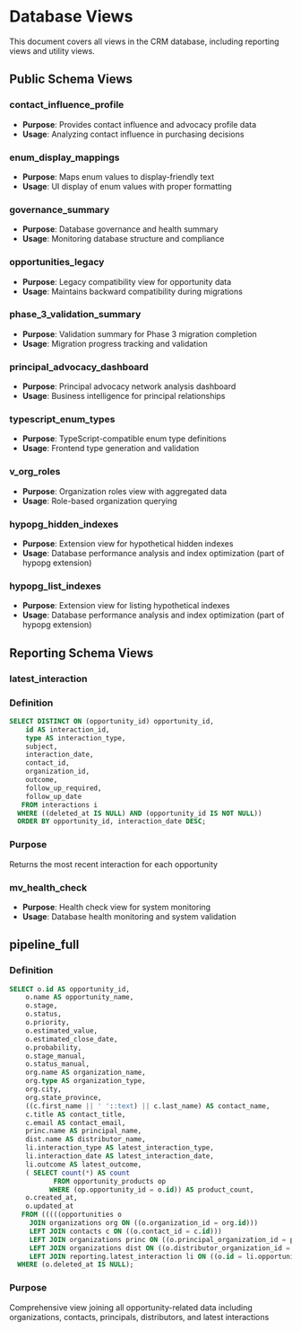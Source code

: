 # Database Views

This document covers all views in the CRM database, including reporting views and utility views.

## Public Schema Views

### contact_influence_profile
- **Purpose**: Provides contact influence and advocacy profile data
- **Usage**: Analyzing contact influence in purchasing decisions

### enum_display_mappings  
- **Purpose**: Maps enum values to display-friendly text
- **Usage**: UI display of enum values with proper formatting

### governance_summary
- **Purpose**: Database governance and health summary
- **Usage**: Monitoring database structure and compliance

### opportunities_legacy
- **Purpose**: Legacy compatibility view for opportunity data
- **Usage**: Maintains backward compatibility during migrations

### phase_3_validation_summary
- **Purpose**: Validation summary for Phase 3 migration completion
- **Usage**: Migration progress tracking and validation

### principal_advocacy_dashboard
- **Purpose**: Principal advocacy network analysis dashboard
- **Usage**: Business intelligence for principal relationships

### typescript_enum_types
- **Purpose**: TypeScript-compatible enum type definitions
- **Usage**: Frontend type generation and validation

### v_org_roles
- **Purpose**: Organization roles view with aggregated data
- **Usage**: Role-based organization querying

### hypopg_hidden_indexes
- **Purpose**: Extension view for hypothetical hidden indexes
- **Usage**: Database performance analysis and index optimization (part of hypopg extension)

### hypopg_list_indexes
- **Purpose**: Extension view for listing hypothetical indexes
- **Usage**: Database performance analysis and index optimization (part of hypopg extension)

## Reporting Schema Views

### latest_interaction

### Definition
```sql
SELECT DISTINCT ON (opportunity_id) opportunity_id,
    id AS interaction_id,
    type AS interaction_type,
    subject,
    interaction_date,
    contact_id,
    organization_id,
    outcome,
    follow_up_required,
    follow_up_date
   FROM interactions i
  WHERE ((deleted_at IS NULL) AND (opportunity_id IS NOT NULL))
  ORDER BY opportunity_id, interaction_date DESC;
```

### Purpose
Returns the most recent interaction for each opportunity

### mv_health_check
- **Purpose**: Health check view for system monitoring
- **Usage**: Database health monitoring and system validation

## pipeline_full

### Definition
```sql
SELECT o.id AS opportunity_id,
    o.name AS opportunity_name,
    o.stage,
    o.status,
    o.priority,
    o.estimated_value,
    o.estimated_close_date,
    o.probability,
    o.stage_manual,
    o.status_manual,
    org.name AS organization_name,
    org.type AS organization_type,
    org.city,
    org.state_province,
    ((c.first_name || ' '::text) || c.last_name) AS contact_name,
    c.title AS contact_title,
    c.email AS contact_email,
    princ.name AS principal_name,
    dist.name AS distributor_name,
    li.interaction_type AS latest_interaction_type,
    li.interaction_date AS latest_interaction_date,
    li.outcome AS latest_outcome,
    ( SELECT count(*) AS count
           FROM opportunity_products op
          WHERE (op.opportunity_id = o.id)) AS product_count,
    o.created_at,
    o.updated_at
   FROM (((((opportunities o
     JOIN organizations org ON ((o.organization_id = org.id)))
     LEFT JOIN contacts c ON ((o.contact_id = c.id)))
     LEFT JOIN organizations princ ON ((o.principal_organization_id = princ.id)))
     LEFT JOIN organizations dist ON ((o.distributor_organization_id = dist.id)))
     LEFT JOIN reporting.latest_interaction li ON ((o.id = li.opportunity_id)))
  WHERE (o.deleted_at IS NULL);
```

### Purpose
Comprehensive view joining all opportunity-related data including organizations, contacts, principals, distributors, and latest interactions